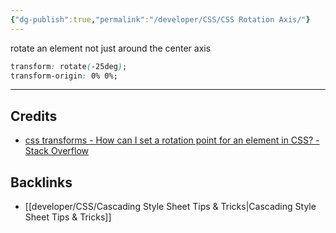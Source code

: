 ```yaml
---
{"dg-publish":true,"permalink":"/developer/CSS/CSS Rotation Axis/"}
---
```


rotate an element not just around the center axis

```css
transform: rotate(-25deg);
transform-origin: 0% 0%;
```

---
## Credits
- [css transforms - How can I set a rotation point for an element in CSS? - Stack Overflow](https://stackoverflow.com/questions/6652476/how-can-i-set-a-rotation-point-for-an-element-in-css)

## Backlinks
- [[developer/CSS/Cascading Style Sheet Tips & Tricks\|Cascading Style Sheet Tips & Tricks]]
